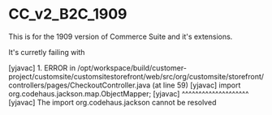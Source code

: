 # CC_v2_B2C_1909
This is for the 1909 version of Commerce Suite and it's extensions.

It's curretly failing with

   [yjavac] 1. ERROR in /opt/workspace/build/customer-project/customsite/customsitestorefront/web/src/org/customsite/storefront/controllers/pages/CheckoutController.java (at line 59)
   [yjavac] 	import org.codehaus.jackson.map.ObjectMapper;
   [yjavac] 	       ^^^^^^^^^^^^^^^^^^^^
   [yjavac] The import org.codehaus.jackson cannot be resolved
